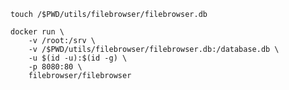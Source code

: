 `touch /$PWD/utils/filebrowser/filebrowser.db`

```
docker run \
    -v /root:/srv \
    -v /$PWD/utils/filebrowser/filebrowser.db:/database.db \
    -u $(id -u):$(id -g) \
    -p 8080:80 \
    filebrowser/filebrowser
```
